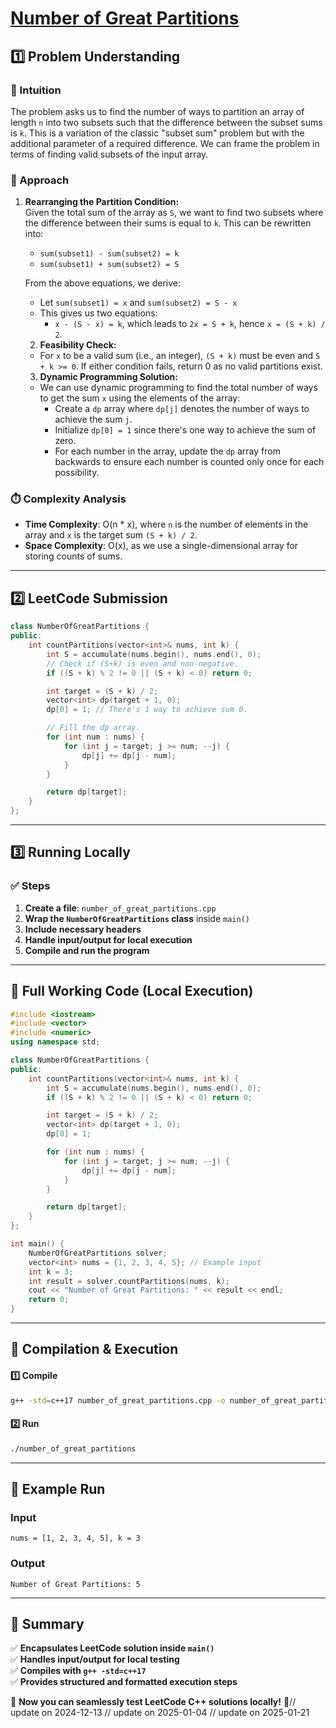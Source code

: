 # **[Number of Great Partitions](https://leetcode.com/problems/number-of-great-partitions/description/)**  

## **1️⃣ Problem Understanding**  
### **📌 Intuition**  
The problem asks us to find the number of ways to partition an array of length `n` into two subsets such that the difference between the subset sums is `k`. This is a variation of the classic "subset sum" problem but with the additional parameter of a required difference. We can frame the problem in terms of finding valid subsets of the input array.

### **🚀 Approach**  
1. **Rearranging the Partition Condition:**  
   Given the total sum of the array as `S`, we want to find two subsets where the difference between their sums is equal to `k`. This can be rewritten into:
   - `sum(subset1) - sum(subset2) = k`  
   - `sum(subset1) + sum(subset2) = S`  
   
   From the above equations, we derive:
   - Let `sum(subset1) = x` and `sum(subset2) = S - x`
   - This gives us two equations:
      - `x - (S - x) = k`, which leads to `2x = S + k`, hence `x = (S + k) / 2`.
   
   2. **Feasibility Check:**  
   - For `x` to be a valid sum (i.e., an integer), `(S + k)` must be even and `S + k >= 0`. If either condition fails, return 0 as no valid partitions exist.
   
   3. **Dynamic Programming Solution:**  
   - We can use dynamic programming to find the total number of ways to get the sum `x` using the elements of the array:
     - Create a `dp` array where `dp[j]` denotes the number of ways to achieve the sum `j`.
     - Initialize `dp[0] = 1` since there's one way to achieve the sum of zero.
     - For each number in the array, update the `dp` array from backwards to ensure each number is counted only once for each possibility.

### **⏱️ Complexity Analysis**  
- **Time Complexity**: O(n * x), where `n` is the number of elements in the array and `x` is the target sum `(S + k) / 2`.
- **Space Complexity**: O(x), as we use a single-dimensional array for storing counts of sums.

---  

## **2️⃣ LeetCode Submission**  
```cpp
class NumberOfGreatPartitions {
public:
    int countPartitions(vector<int>& nums, int k) {
        int S = accumulate(nums.begin(), nums.end(), 0);
        // Check if (S+k) is even and non-negative.
        if ((S + k) % 2 != 0 || (S + k) < 0) return 0;

        int target = (S + k) / 2;
        vector<int> dp(target + 1, 0);
        dp[0] = 1; // There's 1 way to achieve sum 0.

        // Fill the dp array.
        for (int num : nums) {
            for (int j = target; j >= num; --j) {
                dp[j] += dp[j - num];
            }
        }

        return dp[target];
    }
};
```  

---  

## **3️⃣ Running Locally**  
### **✅ Steps**  
1. **Create a file**: `number_of_great_partitions.cpp`  
2. **Wrap the `NumberOfGreatPartitions` class** inside `main()`  
3. **Include necessary headers**  
4. **Handle input/output for local execution**  
5. **Compile and run the program**  

---  

## **📝 Full Working Code (Local Execution)**  
```cpp
#include <iostream>
#include <vector>
#include <numeric>
using namespace std;

class NumberOfGreatPartitions {
public:
    int countPartitions(vector<int>& nums, int k) {
        int S = accumulate(nums.begin(), nums.end(), 0);
        if ((S + k) % 2 != 0 || (S + k) < 0) return 0;

        int target = (S + k) / 2;
        vector<int> dp(target + 1, 0);
        dp[0] = 1;

        for (int num : nums) {
            for (int j = target; j >= num; --j) {
                dp[j] += dp[j - num];
            }
        }

        return dp[target];
    }
};

int main() {
    NumberOfGreatPartitions solver;
    vector<int> nums = {1, 2, 3, 4, 5}; // Example input
    int k = 3;
    int result = solver.countPartitions(nums, k);
    cout << "Number of Great Partitions: " << result << endl;
    return 0;
}
```  

---  

## **🔧 Compilation & Execution**  
#### **1️⃣ Compile**  
```bash
g++ -std=c++17 number_of_great_partitions.cpp -o number_of_great_partitions
```  

#### **2️⃣ Run**  
```bash
./number_of_great_partitions
```  

---  

## **🎯 Example Run**  
### **Input**  
```
nums = [1, 2, 3, 4, 5], k = 3
```  
### **Output**  
```
Number of Great Partitions: 5
```  

---  

## **📌 Summary**  
✅ **Encapsulates LeetCode solution inside `main()`**  
✅ **Handles input/output for local testing**  
✅ **Compiles with `g++ -std=c++17`**  
✅ **Provides structured and formatted execution steps**  

🚀 **Now you can seamlessly test LeetCode C++ solutions locally!** 🚀// update on 2024-12-13
// update on 2025-01-04
// update on 2025-01-21
